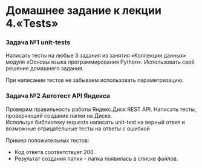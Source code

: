 # Домашнее задание к лекции 4.«Tests»

### Задача №1 unit-tests
Написать тесты на любые 3 задания из занятия «Коллекции данных» модуля «Основы языка программирования Python».
Использовать своё решение домашнего задания.

При написании тестов не забываем использовать параметризацию.

### Задача №2 Автотест API Яндекса
Проверим правильность работы Яндекс.Диск REST API. Написать тесты, проверяющий создание папки на Диске.  
Используя библиотеку requests написать unit-test на верный ответ и возможные отрицательные тесты на ответы с ошибкой

Пример положительных тестов:
* Код ответа соответствует 200.
* Результат создания папки - папка появилась в списке файлов.